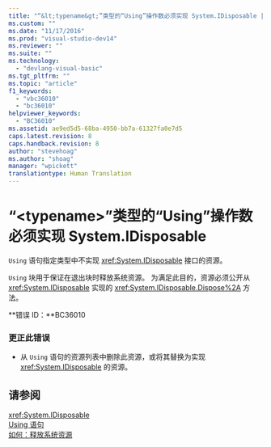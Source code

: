 ```yaml
---
title: "“&lt;typename&gt;”类型的“Using”操作数必须实现 System.IDisposable | Microsoft Docs"
ms.custom: ""
ms.date: "11/17/2016"
ms.prod: "visual-studio-dev14"
ms.reviewer: ""
ms.suite: ""
ms.technology: 
  - "devlang-visual-basic"
ms.tgt_pltfrm: ""
ms.topic: "article"
f1_keywords: 
  - "vbc36010"
  - "bc36010"
helpviewer_keywords: 
  - "BC36010"
ms.assetid: ae9ed5d5-68ba-4950-bb7a-61327fa0e7d5
caps.latest.revision: 8
caps.handback.revision: 8
author: "stevehoag"
ms.author: "shoag"
manager: "wpickett"
translationtype: Human Translation
---
```

# “&lt;typename&gt;”类型的“Using”操作数必须实现 System.IDisposable
`Using` 语句指定类型中不实现 <xref:System.IDisposable> 接口的资源。  
  
 `Using` 块用于保证在退出块时释放系统资源。 为满足此目的，资源必须公开从 <xref:System.IDisposable> 实现的 <xref:System.IDisposable.Dispose%2A> 方法。  
  
 **错误 ID：**BC36010  
  
### 更正此错误  
  
-   从 `Using` 语句的资源列表中删除此资源，或将其替换为实现 <xref:System.IDisposable> 的资源。  
  
## 请参阅  
 <xref:System.IDisposable>   
 [Using 语句](../../visual-basic/language-reference/statements/using-statement.md)   
 [如何：释放系统资源](../../visual-basic/programming-guide/language-features/control-flow/how-to-dispose-of-a-system-resource.md)
